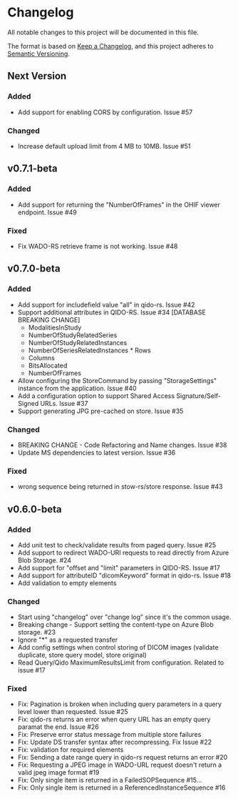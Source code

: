 # Changelog
All notable changes to this project will be documented in this file.

The format is based on [Keep a Changelog](https://keepachangelog.com/en/1.0.0/),
and this project adheres to [Semantic Versioning](https://semver.org/spec/v2.0.0.html).

## Next Version

### Added
- Add support for enabling CORS by configuration. Issue #57

### Changed
- Increase default upload limit from 4 MB to 10MB. Issue #51

## v0.7.1-beta

### Added
- Add support for returning the "NumberOfFrames" in the OHIF viewer endpoint. Issue #49

### Fixed
- Fix WADO-RS retrieve frame is not working. Issue #48

## v0.7.0-beta

### Added
- Add support for includefield value "all" in qido-rs. Issue #42
- Support additional attributes in QIDO-RS. Issue #34 [DATABASE BREAKING CHANGE]
  - ModalitiesInStudy
  - NumberOfStudyRelatedSeries
  - NumberOfStudyRelatedInstances 
  - NumberOfSeriesRelatedInstances * Rows
  - Columns
  - BitsAllocated 
  - NumberOfFrames
- Allow configuring the StoreCommand by passing "StorageSettings" instance from the application. Issue #40
- Add a configuration option to support Shared Access Signature/Self-Signed URLs. Issue #37
- Support generating JPG pre-cached on store. Issue #35

### Changed

- BREAKING CHANGE - Code Refactoring and Name changes. Issue #38 
- Update MS dependencies to latest version. Issue #36

### Fixed
- wrong sequence being returned in stow-rs/store response. Issue #43

## v0.6.0-beta

### Added
- Add unit test to check/validate results from paged query. Issue #25
- Add support to redirect WADO-URI requests to read directly from Azure Blob Storage. #24
- Add support for "offset and "limit" parameters in QIDO-RS. Issue #17
- Add support for attributeID "dicomKeyword" format in qido-rs. Issue #18
- Add validation to empty elements

### Changed
- Start using "changelog" over "change log" since it's the common usage.
- Breaking change - Support setting the content-type on Azure Blob storage. #23
- Ignore "*" as a requested transfer
- Add config settings when control storing of DICOM images (validate duplicate, store query model, store original)
- Read Query/Qido MaximumResultsLimit from configuration. Related to issue #17

### Fixed
- Fix: Pagination is broken when including query parameters in a query level lower than requested. Issue #25
- Fix: qido-rs returns an error when query URL has an empty query paramat the end. Issue #26
- Fix: Preserve error status message from multiple store failures
- Fix: Update DS transfer syntax after recompressing. Fix Issue #22
- Fix: validation for required elements
- Fix: Sending a date range query in qido-rs request returns an error #20
- Fix: Requesting a JPEG image in WADO-URL request doesn't return a valid jpeg image format #19
- Fix: Only single item is returned in a FailedSOPSequence #15…
- Fix: Only single item is returned in a ReferencedInstanceSequence  #16